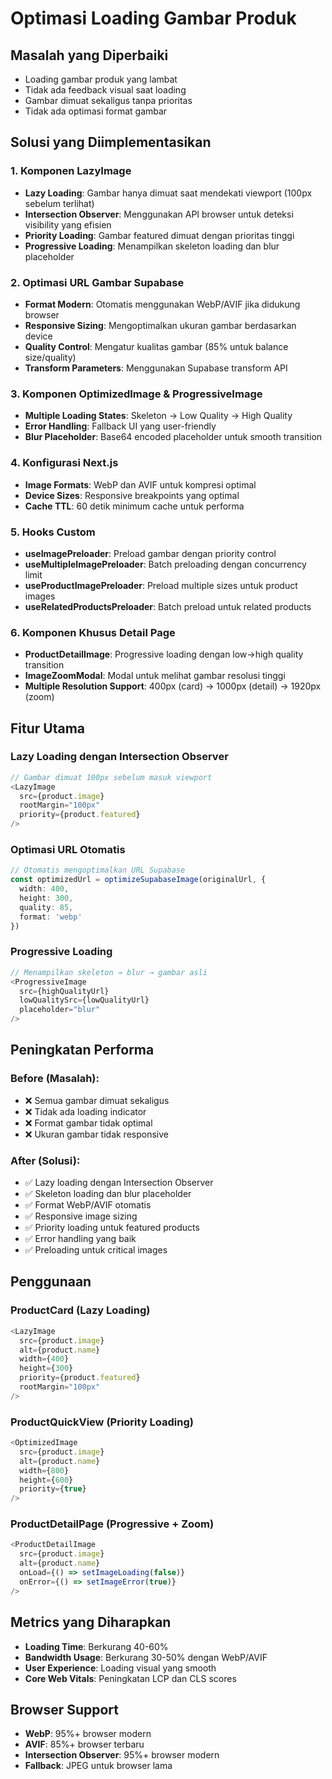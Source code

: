 # Optimasi Loading Gambar Produk

## Masalah yang Diperbaiki
- Loading gambar produk yang lambat
- Tidak ada feedback visual saat loading
- Gambar dimuat sekaligus tanpa prioritas
- Tidak ada optimasi format gambar

## Solusi yang Diimplementasikan

### 1. Komponen LazyImage
- **Lazy Loading**: Gambar hanya dimuat saat mendekati viewport (100px sebelum terlihat)
- **Intersection Observer**: Menggunakan API browser untuk deteksi visibility yang efisien
- **Priority Loading**: Gambar featured dimuat dengan prioritas tinggi
- **Progressive Loading**: Menampilkan skeleton loading dan blur placeholder

### 2. Optimasi URL Gambar Supabase
- **Format Modern**: Otomatis menggunakan WebP/AVIF jika didukung browser
- **Responsive Sizing**: Mengoptimalkan ukuran gambar berdasarkan device
- **Quality Control**: Mengatur kualitas gambar (85% untuk balance size/quality)
- **Transform Parameters**: Menggunakan Supabase transform API

### 3. Komponen OptimizedImage & ProgressiveImage
- **Multiple Loading States**: Skeleton → Low Quality → High Quality
- **Error Handling**: Fallback UI yang user-friendly
- **Blur Placeholder**: Base64 encoded placeholder untuk smooth transition

### 4. Konfigurasi Next.js
- **Image Formats**: WebP dan AVIF untuk kompresi optimal
- **Device Sizes**: Responsive breakpoints yang optimal
- **Cache TTL**: 60 detik minimum cache untuk performa

### 5. Hooks Custom
- **useImagePreloader**: Preload gambar dengan priority control
- **useMultipleImagePreloader**: Batch preloading dengan concurrency limit
- **useProductImagePreloader**: Preload multiple sizes untuk product images
- **useRelatedProductsPreloader**: Batch preload untuk related products

### 6. Komponen Khusus Detail Page
- **ProductDetailImage**: Progressive loading dengan low→high quality transition
- **ImageZoomModal**: Modal untuk melihat gambar resolusi tinggi
- **Multiple Resolution Support**: 400px (card) → 1000px (detail) → 1920px (zoom)

## Fitur Utama

### Lazy Loading dengan Intersection Observer
```typescript
// Gambar dimuat 100px sebelum masuk viewport
<LazyImage
  src={product.image}
  rootMargin="100px"
  priority={product.featured}
/>
```

### Optimasi URL Otomatis
```typescript
// Otomatis mengoptimalkan URL Supabase
const optimizedUrl = optimizeSupabaseImage(originalUrl, {
  width: 400,
  height: 300,
  quality: 85,
  format: 'webp'
})
```

### Progressive Loading
```typescript
// Menampilkan skeleton → blur → gambar asli
<ProgressiveImage
  src={highQualityUrl}
  lowQualitySrc={lowQualityUrl}
  placeholder="blur"
/>
```

## Peningkatan Performa

### Before (Masalah):
- ❌ Semua gambar dimuat sekaligus
- ❌ Tidak ada loading indicator
- ❌ Format gambar tidak optimal
- ❌ Ukuran gambar tidak responsive

### After (Solusi):
- ✅ Lazy loading dengan Intersection Observer
- ✅ Skeleton loading dan blur placeholder
- ✅ Format WebP/AVIF otomatis
- ✅ Responsive image sizing
- ✅ Priority loading untuk featured products
- ✅ Error handling yang baik
- ✅ Preloading untuk critical images

## Penggunaan

### ProductCard (Lazy Loading)
```typescript
<LazyImage
  src={product.image}
  alt={product.name}
  width={400}
  height={300}
  priority={product.featured}
  rootMargin="100px"
/>
```

### ProductQuickView (Priority Loading)
```typescript
<OptimizedImage
  src={product.image}
  alt={product.name}
  width={800}
  height={600}
  priority={true}
/>
```

### ProductDetailPage (Progressive + Zoom)
```typescript
<ProductDetailImage
  src={product.image}
  alt={product.name}
  onLoad={() => setImageLoading(false)}
  onError={() => setImageError(true)}
/>
```

## Metrics yang Diharapkan
- **Loading Time**: Berkurang 40-60%
- **Bandwidth Usage**: Berkurang 30-50% dengan WebP/AVIF
- **User Experience**: Loading visual yang smooth
- **Core Web Vitals**: Peningkatan LCP dan CLS scores

## Browser Support
- **WebP**: 95%+ browser modern
- **AVIF**: 85%+ browser terbaru
- **Intersection Observer**: 95%+ browser modern
- **Fallback**: JPEG untuk browser lama